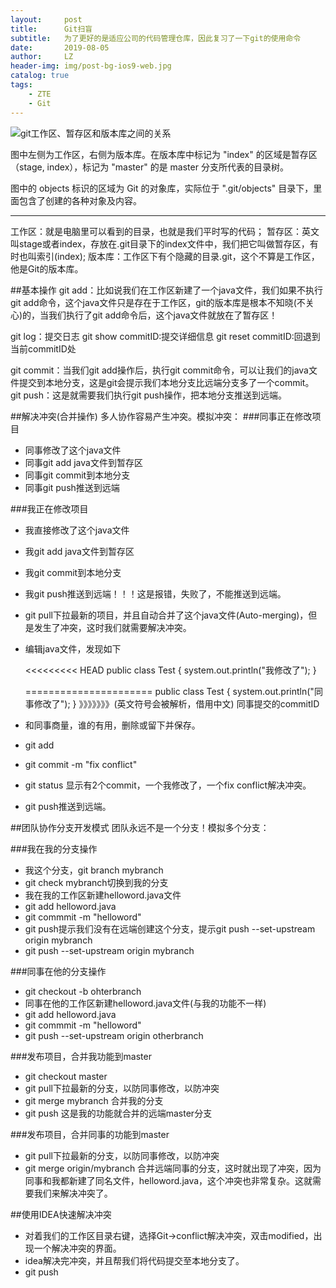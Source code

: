 ```yaml
---
layout:     post
title:      Git扫盲
subtitle:   为了更好的是适应公司的代码管理仓库，因此复习了一下git的使用命令
date:       2019-08-05
author:     LZ
header-img: img/post-bg-ios9-web.jpg
catalog: true
tags:
    - ZTE
    - Git
---
```

![git工作区、暂存区和版本库之间的关系][1]


  [1]: https://www.runoob.com/wp-content/uploads/2015/02/1352126739_7909.jpg

图中左侧为工作区，右侧为版本库。在版本库中标记为 "index" 的区域是暂存区（stage, index），标记为 "master" 的是 master 分支所代表的目录树。

图中的 objects 标识的区域为 Git 的对象库，实际位于 ".git/objects" 目录下，里面包含了创建的各种对象及内容。

---
工作区：就是电脑里可以看到的目录，也就是我们平时写的代码；
暂存区：英文叫stage或者index，存放在.git目录下的index文件中，我们把它叫做暂存区，有时也叫索引(index);
版本库：工作区下有个隐藏的目录.git，这个不算是工作区，他是Git的版本库。

##基本操作
git add：比如说我们在工作区新建了一个java文件，我们如果不执行git add命令，这个java文件只是存在于工作区，git的版本库是根本不知晓(不关心)的，当我们执行了git add命令后，这个java文件就放在了暂存区！

git log：提交日志
git show commitID:提交详细信息
git reset commitID:回退到当前commitID处

git commit：当我们git add操作后，执行git commit命令，可以让我们的java文件提交到本地分支，这是git会提示我们本地分支比远端分支多了一个commit。
git push：这是就需要我们执行git push操作，把本地分支推送到远端。

##解决冲突(合并操作)
多人协作容易产生冲突。模拟冲突：
###同事正在修改项目
 - 同事修改了这个java文件
 - 同事git add java文件到暂存区
 - 同事git commit到本地分支
 - 同事git push推送到远端

###我正在修改项目
 - 我直接修改了这个java文件
 - 我git add java文件到暂存区
 - 我git commit到本地分支
 - 我git push推送到远端！！！这是报错，失败了，不能推送到远端。
 - git pull下拉最新的项目，并且自动合并了这个java文件(Auto-merging)，但是发生了冲突，这时我们就需要解决冲突。
 - 编辑java文件，发现如下

    <<<<<<<<< HEAD
    public class Test {
        system.out.println("我修改了");
    }
    
    ======================
    public class Test {
        system.out.println("同事修改了");
    }
    》》》》》》》(英文符号会被解析，借用中文) 同事提交的commitID

 - 和同事商量，谁的有用，删除或留下并保存。
 - git add
 - git commit -m "fix conflict"
 - git status 显示有2个commit，一个我修改了，一个fix conflict解决冲突。
 - git push推送到远端。

##团队协作分支开发模式
团队永远不是一个分支！模拟多个分支：

###我在我的分支操作
 - 我这个分支，git branch mybranch
 - git check mybranch切换到我的分支
 - 我在我的工作区新建helloword.java文件
 - git add helloword.java
 - git commmit -m "helloword"
 - git push提示我们没有在远端创建这个分支，提示git push --set-upstream origin mybranch
 - git push --set-upstream origin mybranch

###同事在他的分支操作

 - git checkout -b ohterbranch
 - 同事在他的工作区新建helloword.java文件(与我的功能不一样)
 - git add helloword.java
 - git commmit -m "helloword"
 - git push --set-upstream origin otherbranch


###发布项目，合并我功能到master

 - git checkout master
 - git pull下拉最新的分支，以防同事修改，以防冲突
 - git merge mybranch 合并我的分支
 - git push 这是我的功能就合并的远端master分支

###发布项目，合并同事的功能到master
 - git pull下拉最新的分支，以防同事修改，以防冲突
 - git merge origin/mybranch 合并远端同事的分支，这时就出现了冲突，因为同事和我都新建了同名文件，helloword.java，这个冲突也非常复杂。这就需要我们来解决冲突了。

##使用IDEA快速解决冲突

 - 对着我们的工作区目录右键，选择Git->conflict解决冲突，双击modified，出现一个解决冲突的界面。
 - idea解决完冲突，并且帮我们将代码提交至本地分支了。
 - git push
